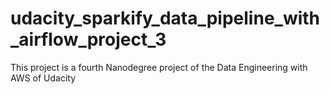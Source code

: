 # udacity_sparkify_data_pipeline_with_airflow_project_3
This project is a fourth Nanodegree project of the Data Engineering with AWS of Udacity
